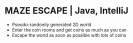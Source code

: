 # MAZE ESCAPE | Java, IntelliJ
* Pseudo-randomly generated 2D world
* Enter the coin rooms and get coins as much as you can
* Escape the world as soon as possible with lots of coins
